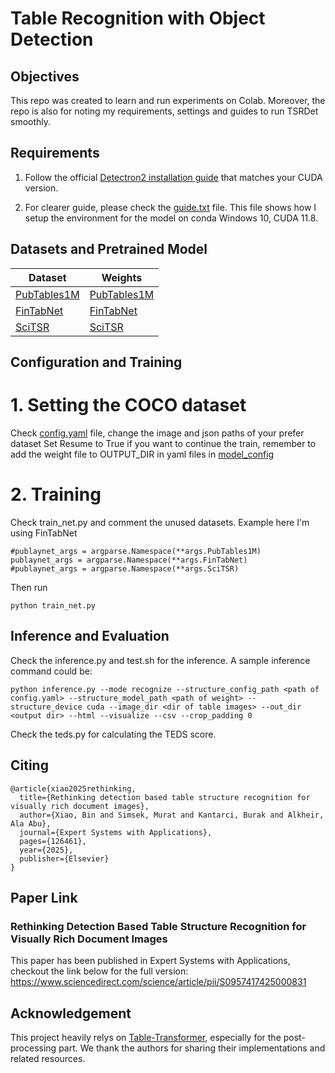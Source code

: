 # Table Recognition with Object Detection

## Objectives
This repo was created to learn and run experiments on Colab. Moreover, the repo is also for noting my requirements, settings and guides to run TSRDet smoothly.
## Requirements
1. Follow the official [Detectron2 installation guide](https://detectron2.readthedocs.io/en/latest/tutorials/install.html) that matches your CUDA version.

2. For clearer guide, please check the [guide.txt](https://github.com/NguyenVuThe/CascadeTSRDet/blob/master/guide.txt) file. This file shows how I setup the environment for the model on conda Windows 10, CUDA 11.8.

## Datasets and Pretrained Model

|Dataset | Weights|
|--------|--------|
|[PubTables1M](https://huggingface.co/datasets/bsmock/pubtables-1m) | [PubTables1M](https://drive.google.com/drive/folders/1BTB3aWw7R1xeztAp7NPrwpV75sejbxtb?usp=sharing)|
|[FinTabNet](https://huggingface.co/datasets/bsmock/FinTabNet.c)|[FinTabNet](https://drive.google.com/drive/folders/1lM8ydqVo9Ksje1-L2UDXCN62Vst4Mu2e?usp=sharing)|
|[SciTSR](https://huggingface.co/datasets/uobinxiao/SciTSR_Detection)|[SciTSR](https://drive.google.com/drive/folders/1IogkVxQ1IkOpvqtieYYoTir-NrXHsNdg?usp=sharing)|

## Configuration and Training

# 1. Setting the COCO dataset
Check [config.yaml](https://github.com/NguyenVuThe/CascadeTSRDet/blob/master/config.yaml) file, change the image and json paths of your prefer dataset
Set Resume to True if you want to continue the train, remember to add the weight file to OUTPUT_DIR in yaml files in [model_config](https://github.com/NguyenVuThe/CascadeTSRDet/tree/master/model_config)

# 2. Training
Check train_net.py and comment the unused datasets. Example here I'm using FinTabNet
```
#publaynet_args = argparse.Namespace(**args.PubTables1M)
publaynet_args = argparse.Namespace(**args.FinTabNet)
#publaynet_args = argparse.Namespace(**args.SciTSR)
```
Then run
```
python train_net.py
```

## Inference and Evaluation
Check the inference.py and test.sh for the inference. A sample inference command could be:
```
python inference.py --mode recognize --structure_config_path <path of config.yaml> --structure_model_path <path of weight> --structure_device cuda --image_dir <dir of table images> --out_dir <output dir> --html --visualize --csv --crop_padding 0
```

Check the teds.py for calculating the TEDS score.

## Citing
```
@article{xiao2025rethinking,
  title={Rethinking detection based table structure recognition for visually rich document images},
  author={Xiao, Bin and Simsek, Murat and Kantarci, Burak and Alkheir, Ala Abu},
  journal={Expert Systems with Applications},
  pages={126461},
  year={2025},
  publisher={Elsevier}
}
```
## Paper Link
### Rethinking Detection Based Table Structure Recognition for Visually Rich Document Images
This paper has been published in Expert Systems with Applications, checkout the link below for the full version:
https://www.sciencedirect.com/science/article/pii/S0957417425000831


## Acknowledgement
This project heavily relys on [Table-Transformer](https://github.com/microsoft/table-transformer), especially for the post-processing part. We thank the authors for sharing their implementations and related resources.
